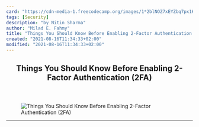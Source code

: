 ```yaml
---
card: "https://cdn-media-1.freecodecamp.org/images/1*2blNOZ7xEYZbq7px1K1lOg.jpeg"
tags: [Security]
description: "by Nitin Sharma"
author: "Milad E. Fahmy"
title: "Things You Should Know Before Enabling 2-Factor Authentication (2FA)"
created: "2021-08-16T11:34:33+02:00"
modified: "2021-08-16T11:34:33+02:00"
---
```

<div class="site-wrapper">
<main id="site-main" class="site-main outer">
<div class="inner">
<article class="post-full post tag-security tag-technology tag-cybersecurity tag-passwords tag-two-factor-authentication ">
<header class="post-full-header">
<h1 class="post-full-title">Things You Should Know Before Enabling 2-Factor Authentication (2FA)</h1>
</header>
<figure class="post-full-image">
<picture>
<source media="(max-width: 700px)" sizes="1px" srcset="data:image/gif;base64,R0lGODlhAQABAIAAAAAAAP///yH5BAEAAAAALAAAAAABAAEAAAIBRAA7 1w">
<source media="(min-width: 701px)" sizes="(max-width: 800px) 400px,
(max-width: 1170px) 700px,
1400px" srcset="https://cdn-media-1.freecodecamp.org/images/1*2blNOZ7xEYZbq7px1K1lOg.jpeg 300w,
https://cdn-media-1.freecodecamp.org/images/1*2blNOZ7xEYZbq7px1K1lOg.jpeg 600w,
https://cdn-media-1.freecodecamp.org/images/1*2blNOZ7xEYZbq7px1K1lOg.jpeg 1000w,
https://cdn-media-1.freecodecamp.org/images/1*2blNOZ7xEYZbq7px1K1lOg.jpeg 2000w">
<img onerror="this.style.display='none'" src="https://cdn-media-1.freecodecamp.org/images/1*2blNOZ7xEYZbq7px1K1lOg.jpeg" alt="Things You Should Know Before Enabling 2-Factor Authentication (2FA)">
</picture>
</figure>
<section class="post-full-content">
<div class="post-content medium-migrated-article">
</div>
<hr>
</section>
</article>
</div>
</main>
</div>
<!-- Google Tag Manager (noscript) -->
<!-- End Google Tag Manager (noscript) -->
